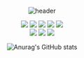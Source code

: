 <div align="center">

![header](https://capsule-render.vercel.app/api?type=wave&color=000000&height=200&&&fontColor={FFFFFFF})
</div>
<div align="center">
  
<img src="https://img.shields.io/badge/JAVA-00000?style=for-the-badge&logo=Java&logoColor=FFFFFF">
<img src="https://img.shields.io/badge/JavaScript-00000?style=for-the-badge&logo=JavaScript&logoColor=FFFFF">
<img src="https://img.shields.io/badge/Spring-00000?style=for-the-badge&logo=Spring&logoColor=FFFFF">
<img src="https://img.shields.io/badge/HTML5-00000?style=for-the-badge&logo=HTML5&logoColor=FFFFF">
<img src="https://img.shields.io/badge/CSS3-00000?style=for-the-badge&logo=CSS3&logoColor=FFFFF"> <br>
<img src="https://img.shields.io/badge/Eclipse-00000?style=for-the-badge&logo=Eclipse%20IDE&logoColor=FFFFF">
<img src="https://img.shields.io/badge/github-00000?style=for-the-badge&logo=github&logoColor=FFFFF">
<img src="https://img.shields.io/badge/VSCode-00000?style=for-the-badge&logo=VisualStudioCode&logoColor=FFFFF">
</div>
<div align="center">
  
![Anurag's GitHub stats](https://github-readme-stats.vercel.app/api?username=biyakim&show_icons=true&theme=radical)

</div>

